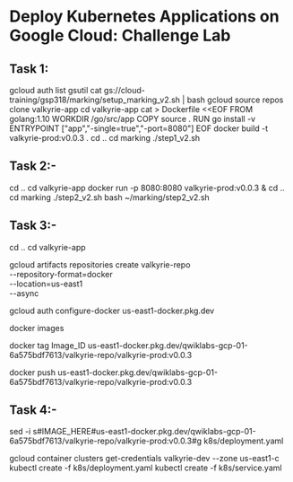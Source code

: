 # Deploy Kubernetes Applications on Google Cloud: Challenge Lab

## Task 1:

gcloud auth list
gsutil cat gs://cloud-training/gsp318/marking/setup_marking_v2.sh | bash
gcloud source repos clone valkyrie-app
cd valkyrie-app
cat > Dockerfile <<EOF
FROM golang:1.10
WORKDIR /go/src/app
COPY source .
RUN go install -v
ENTRYPOINT ["app","-single=true","-port=8080"]
EOF
docker build -t valkyrie-prod:v0.0.3 .
cd ..
cd marking
./step1_v2.sh




## Task 2:-
cd ..
cd valkyrie-app
docker run -p 8080:8080 valkyrie-prod:v0.0.3 &
cd ..
cd marking
./step2_v2.sh
bash ~/marking/step2_v2.sh


## Task 3:-

cd ..
cd valkyrie-app

gcloud artifacts repositories create valkyrie-repo \
    --repository-format=docker \
    --location=us-east1 \
    --async 

gcloud auth configure-docker us-east1-docker.pkg.dev

docker images

docker tag Image_ID us-east1-docker.pkg.dev/qwiklabs-gcp-01-6a575bdf7613/valkyrie-repo/valkyrie-prod:v0.0.3

docker push us-east1-docker.pkg.dev/qwiklabs-gcp-01-6a575bdf7613/valkyrie-repo/valkyrie-prod:v0.0.3



## Task 4:-

sed -i s#IMAGE_HERE#us-east1-docker.pkg.dev/qwiklabs-gcp-01-6a575bdf7613/valkyrie-repo/valkyrie-prod:v0.0.3#g k8s/deployment.yaml

gcloud container clusters get-credentials valkyrie-dev --zone us-east1-c
kubectl create -f k8s/deployment.yaml
kubectl create -f k8s/service.yaml

